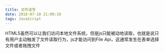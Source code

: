 ```yaml
---
title: 文件读写
date: 2018-07-10 21:09:19
tags: JavaScript
---
```

HTML5虽然可以让我们访问本地文件系统，但是js只能被动地读取，也就是说只有用户主动触发了文件读取行为，js才能访问到File Api，这通常发生在表单选择文件或者拖拽文件